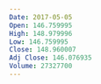 ```yaml
---
Date: 2017-05-05
Open: 146.759995
High: 148.979996
Low: 146.759995
Close: 148.960007
Adj Close: 146.076935
Volume: 27327700
---
```

